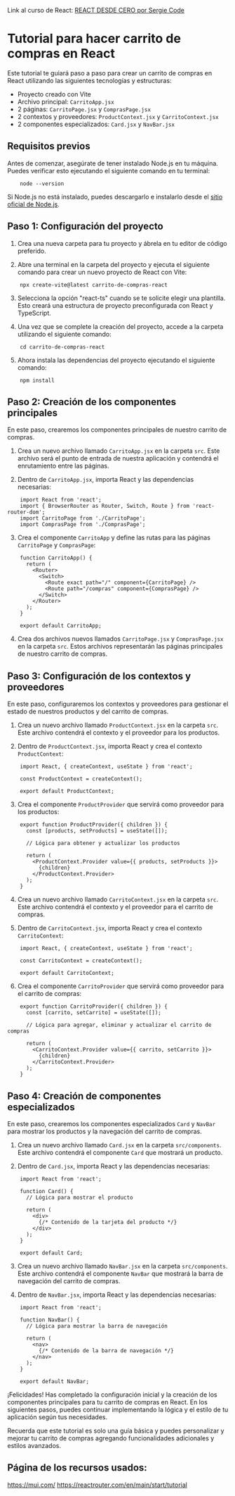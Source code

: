 Link al curso de React: [REACT DESDE CERO por Sergie Code](https://youtu.be/ladwC6Lrs-M)

# Tutorial para hacer carrito de compras en React

Este tutorial te guiará paso a paso para crear un carrito de compras en React utilizando las siguientes tecnologías y estructuras:

-   Proyecto creado con Vite
-   Archivo principal: `CarritoApp.jsx`
-   2 páginas: `CarritoPage.jsx` y `ComprasPage.jsx`
-   2 contextos y proveedores: `ProductContext.jsx` y `CarritoContext.jsx`
-   2 componentes especializados: `Card.jsx` y `NavBar.jsx`

## Requisitos previos

Antes de comenzar, asegúrate de tener instalado Node.js en tu máquina. Puedes verificar esto ejecutando el siguiente comando en tu terminal:

```
    node --version
```

Si Node.js no está instalado, puedes descargarlo e instalarlo desde el [sitio oficial de Node.js](https://nodejs.org/).

## Paso 1: Configuración del proyecto

1.  Crea una nueva carpeta para tu proyecto y ábrela en tu editor de código preferido.
    
2.  Abre una terminal en la carpeta del proyecto y ejecuta el siguiente comando para crear un nuevo proyecto de React con Vite:
    
```
    npx create-vite@latest carrito-de-compras-react
```

3.  Selecciona la opción "react-ts" cuando se te solicite elegir una plantilla. Esto creará una estructura de proyecto preconfigurada con React y TypeScript.
    
4.  Una vez que se complete la creación del proyecto, accede a la carpeta utilizando el siguiente comando:
    
```
    cd carrito-de-compras-react
```

5.  Ahora instala las dependencias del proyecto ejecutando el siguiente comando:

```
    npm install
```

## Paso 2: Creación de los componentes principales

En este paso, crearemos los componentes principales de nuestro carrito de compras.

1.  Crea un nuevo archivo llamado `CarritoApp.jsx` en la carpeta `src`. Este archivo será el punto de entrada de nuestra aplicación y contendrá el enrutamiento entre las páginas.
    
2.  Dentro de `CarritoApp.jsx`, importa React y las dependencias necesarias:
    
```
    import React from 'react';
    import { BrowserRouter as Router, Switch, Route } from 'react-router-dom';
    import CarritoPage from './CarritoPage';
    import ComprasPage from './ComprasPage';
```

3.  Crea el componente `CarritoApp` y define las rutas para las páginas `CarritoPage` y `ComprasPage`:

```
    function CarritoApp() {
      return (
        <Router>
          <Switch>
            <Route exact path="/" component={CarritoPage} />
            <Route path="/compras" component={ComprasPage} />
          </Switch>
        </Router>
      );
    }
    
    export default CarritoApp;
```

4.  Crea dos archivos nuevos llamados `CarritoPage.jsx` y `ComprasPage.jsx` en la carpeta `src`. Estos archivos representarán las páginas principales de nuestro carrito de compras.

## Paso 3: Configuración de los contextos y proveedores

En este paso, configuraremos los contextos y proveedores para gestionar el estado de nuestros productos y del carrito de compras.

1.  Crea un nuevo archivo llamado `ProductContext.jsx` en la carpeta `src`. Este archivo contendrá el contexto y el proveedor para los productos.
    
2.  Dentro de `ProductContext.jsx`, importa React y crea el contexto `ProductContext`:
    
```
    import React, { createContext, useState } from 'react';
    
    const ProductContext = createContext();
    
    export default ProductContext;
```

3.  Crea el componente `ProductProvider` que servirá como proveedor para los productos:

```
    export function ProductProvider({ children }) {
      const [products, setProducts] = useState([]);
    
      // Lógica para obtener y actualizar los productos
    
      return (
        <ProductContext.Provider value={{ products, setProducts }}>
          {children}
        </ProductContext.Provider>
      );
    }
```

4.  Crea un nuevo archivo llamado `CarritoContext.jsx` en la carpeta `src`. Este archivo contendrá el contexto y el proveedor para el carrito de compras.
    
5.  Dentro de `CarritoContext.jsx`, importa React y crea el contexto `CarritoContext`:
    
```
    import React, { createContext, useState } from 'react';
    
    const CarritoContext = createContext();
    
    export default CarritoContext;
```

6.  Crea el componente `CarritoProvider` que servirá como proveedor para el carrito de compras:

```
    export function CarritoProvider({ children }) {
      const [carrito, setCarrito] = useState([]);
    
      // Lógica para agregar, eliminar y actualizar el carrito de compras
    
      return (
        <CarritoContext.Provider value={{ carrito, setCarrito }}>
          {children}
        </CarritoContext.Provider>
      );
    }
```

## Paso 4: Creación de componentes especializados

En este paso, crearemos los componentes especializados `Card` y `NavBar` para mostrar los productos y la navegación del carrito de compras.

1.  Crea un nuevo archivo llamado `Card.jsx` en la carpeta `src/components`. Este archivo contendrá el componente `Card` que mostrará un producto.
    
2.  Dentro de `Card.jsx`, importa React y las dependencias necesarias:
    
```
    import React from 'react';
    
    function Card() {
      // Lógica para mostrar el producto
    
      return (
        <div>
          {/* Contenido de la tarjeta del producto */}
        </div>
      );
    }
    
    export default Card;
```

3.  Crea un nuevo archivo llamado `NavBar.jsx` en la carpeta `src/components`. Este archivo contendrá el componente `NavBar` que mostrará la barra de navegación del carrito de compras.
    
4.  Dentro de `NavBar.jsx`, importa React y las dependencias necesarias:
    
```
    import React from 'react';
    
    function NavBar() {
      // Lógica para mostrar la barra de navegación
    
      return (
        <nav>
          {/* Contenido de la barra de navegación */}
        </nav>
      );
    }
    
    export default NavBar;
```

¡Felicidades! Has completado la configuración inicial y la creación de los componentes principales para tu carrito de compras en React. En los siguientes pasos, puedes continuar implementando la lógica y el estilo de tu aplicación según tus necesidades.

Recuerda que este tutorial es solo una guía básica y puedes personalizar y mejorar tu carrito de compras agregando funcionalidades adicionales y estilos avanzados.


## Página de los recursos usados:
https://mui.com/
https://reactrouter.com/en/main/start/tutorial